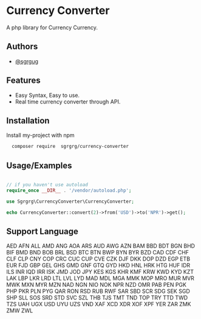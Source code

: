 
# Currency Converter

A php library for Currency Currency.


## Authors

- [@sgrgug](https://www.github.com/sgrgug)


## Features

- Easy Syntax, Easy to use.
- Real time currency converter through API.


## Installation

Install my-project with npm

```bash
  composer require  sgrgrg/currency-converter
```
    
## Usage/Examples

```php

// if you haven't use autoload
require_once __DIR__ . '/vendor/autoload.php';

use Sgrgrg\CurrencyConverter\CurrencyConverter;

echo CurrencyConverter::convert(2)->from('USD')->to('NPR')->get();
```


## Support Language

AED
AFN
ALL
AMD
ANG
AOA
ARS
AUD
AWG
AZN
BAM
BBD
BDT
BGN
BHD
BIF
BMD
BND
BOB
BRL
BSD
BTC
BTN
BWP
BYN
BYR
BZD
CAD
CDF
CHF
CLF
CLP
CNY
COP
CRC
CUC
CUP
CVE
CZK
DJF
DKK
DOP
DZD
EGP
ETB
EUR
FJD
GBP
GEL
GHS
GMD
GNF
GTQ
GYD
HKD
HNL
HRK
HTG
HUF
IDR
ILS
INR
IQD
IRR
ISK
JMD
JOD
JPY
KES
KGS
KHR
KMF
KRW
KWD
KYD
KZT
LAK
LBP
LKR
LRD
LTL
LVL
LYD
MAD
MDL
MGA
MMK
MOP
MRO
MUR
MVR
MWK
MXN
MYR
MZN
NAD
NGN
NIO
NOK
NPR
NZD
OMR
PAB
PEN
PGK
PHP
PKR
PLN
PYG
QAR
RON
RSD
RUB
RWF
SAR
SBD
SCR
SDG
SEK
SGD
SHP
SLL
SOS
SRD
STD
SVC
SZL
THB
TJS
TMT
TND
TOP
TRY
TTD
TWD
TZS
UAH
UGX
USD
UYU
UZS
VND
XAF
XCD
XDR
XOF
XPF
YER
ZAR
ZMK
ZMW
ZWL